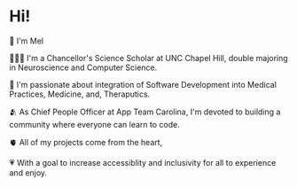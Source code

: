 # Hi!

🦕 I'm Mel

👩🏽‍💻 I'm a Chancellor's Science Scholar at UNC Chapel Hill, double majoring in Neuroscience and Computer Science.

🧠 I'm passionate about integration of Software Development into Medical Practices, Medicine, and, Theraputics.

🫂 As Chief People Officer at App Team Carolina, I'm devoted to building a community where everyone can learn to code.

🫀 All of my projects come from the heart,

💗 With a goal to increase accessiblity and inclusivity for all to experience and enjoy.
